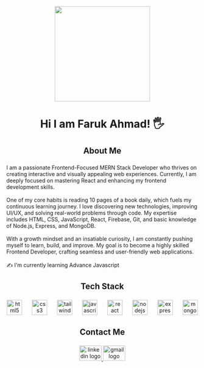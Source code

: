 <div align="center">
  <img height="250" src="https://i.ibb.co.com/zT97BV57/Black-Modern-Vlogger-You-Tube-Ban.png"/>
</div>

###

<h1 align="center">Hi I am Faruk  Ahmad! 🖐</h1>

###

<h2 align="center">About Me</h2>

###

<p align="left">I am a passionate Frontend-Focused MERN Stack Developer who thrives on creating interactive and visually appealing web experiences. Currently, I am deeply focused on mastering React and enhancing my frontend development skills.<br><br>One of my core habits is reading 10 pages of a book daily, which fuels my continuous learning journey. I love discovering new technologies, improving UI/UX, and solving real-world problems through code. My expertise includes HTML, CSS, JavaScript, React, Firebase, Git, and basic knowledge of Node.js, Express, and MongoDB.<br><br>With a growth mindset and an insatiable curiosity, I am constantly pushing myself to learn, build, and improve. My goal is to become a highly skilled Frontend Developer, crafting seamless and user-friendly web applications.<br><br>✍ I'm currently learning Advance Javascript</p>

###

<h2 align="center">Tech Stack</h2>

###

<div align="center">
  <img src="https://cdn.jsdelivr.net/gh/devicons/devicon/icons/html5/html5-original.svg" height="40" alt="html5 logo"  />
  <img width="18" />
  <img src="https://cdn.jsdelivr.net/gh/devicons/devicon/icons/css3/css3-original.svg" height="40" alt="css3 logo"  />
  <img width="18" />
  <img src="https://cdn.jsdelivr.net/gh/devicons/devicon/icons/tailwindcss/tailwindcss-original-wordmark.svg" height="40" alt="tailwindcss logo"  />
  <img width="18" />
  <img src="https://cdn.jsdelivr.net/gh/devicons/devicon/icons/javascript/javascript-original.svg" height="40" alt="javascript logo"  />
  <img width="18" />
  <img src="https://cdn.jsdelivr.net/gh/devicons/devicon/icons/react/react-original.svg" height="40" alt="react logo"  />
  <img width="18" />
  <img src="https://cdn.jsdelivr.net/gh/devicons/devicon/icons/nodejs/nodejs-original.svg" height="40" alt="nodejs logo"  />
  <img width="18" />
  <img src="https://cdn.jsdelivr.net/gh/devicons/devicon/icons/express/express-original.svg" height="40" alt="express logo"  />
  <img width="18" />
  <img src="https://cdn.jsdelivr.net/gh/devicons/devicon/icons/mongodb/mongodb-original.svg" height="40" alt="mongodb logo"  />
</div>

###

<h2 align="center">Contact Me</h2>

###

<div align="center">
  <a href="https://www.linkedin.com/in/faruk-ahmad-b667192a8?utm_source=share&utm_campaign=share_via&utm_content=profile&utm_medium=android_app" target="_blank">
    <img src="https://raw.githubusercontent.com/maurodesouza/profile-readme-generator/master/src/assets/icons/social/linkedin/default.svg" width="58" height="40" alt="linkedin logo"  />
  </a>
  <a href="farukalways.fd@gmail.com" target="_blank">
    <img src="https://raw.githubusercontent.com/maurodesouza/profile-readme-generator/master/src/assets/icons/social/gmail/default.svg" width="58" height="40" alt="gmail logo"  />
  </a>
</div>

###
